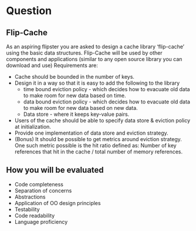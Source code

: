 # Question

## Flip-Cache

As an aspiring flipster you are asked to design a cache library ‘flip-cache’ using the basic data structures.
Flip-Cache will be used by other components and applications (similar to any open source library you can download and use)
Requirements are:

* Cache should be bounded in the number of keys. 
* Design it in a way so that it is easy to add the following to the library
  * time bound eviction policy - which decides how to evacuate old data to make room for new data based on time. 
  * data bound eviction policy - which decides how to evacuate old data to make room for new data based on new data. 
  * Data store - where it keeps key-value pairs. 
* Users of the cache should be able to specify data store & eviction policy at initialization. 
* Provide one implementation of data store and eviction strategy.
* (Bonus) It should be possible to get metrics around eviction strategy. One such metric possible is the hit ratio defined as: Number of key references that hit in the cache / total number of memory references.

## How you will be evaluated
* Code completeness 
* Separation of concerns 
* Abstractions 
* Application of OO design principles 
* Testability 
* Code readability 
* Language proficiency

